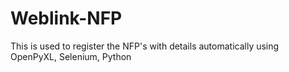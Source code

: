 # Weblink-NFP
This is used to register the NFP's with details automatically using OpenPyXL, Selenium, Python
